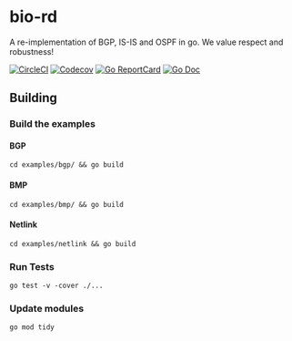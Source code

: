 # bio-rd

A re-implementation of BGP, IS-IS and OSPF in go. We value respect and robustness!

[![CircleCI](https://circleci.com/gh/bio-routing/bio-rd/tree/master.svg?style=shield)](https://circleci.com/gh/bio-routing/bio-rd/tree/master)
[![Codecov](https://codecov.io/gh/bio-routing/bio-rd/branch/master/graph/badge.svg)](https://codecov.io/gh/bio-routing/bio-rd)
[![Go ReportCard](http://goreportcard.com/badge/bio-routing/bio-rd)](http://goreportcard.com/report/bio-routing/bio-rd)
[![Go Doc](https://godoc.org/github.com/bio-routing/bio-rd?status.svg)](https://godoc.org/github.com/bio-routing/bio-rd)

## Building

### Build the examples

#### BGP

    cd examples/bgp/ && go build

#### BMP

    cd examples/bmp/ && go build

#### Netlink

    cd examples/netlink && go build

### Run Tests

    go test -v -cover ./...

### Update modules

    go mod tidy
